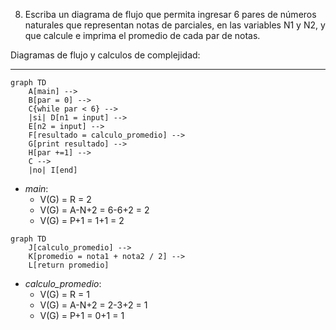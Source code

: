 8) Escriba un diagrama de flujo que permita ingresar 6 pares de números naturales que representan
notas de parciales, en las variables N1 y N2, y que calcule e imprima el promedio de cada par de
notas.

Diagramas de flujo y calculos de complejidad:

***

```mermaid
graph TD
    A[main] -->
    B[par = 0] -->
    C{while par < 6} -->
    |si| D[n1 = input] -->
    E[n2 = input] -->
    F[resultado = calculo_promedio] -->
    G[print resultado] -->
    H[par +=1] -->
    C -->
    |no| I[end]
```

* *main*:
    * V(G) = R = 2
    * V(G) = A-N+2 = 6-6+2 = 2
    * V(G) = P+1 = 1+1 = 2

```mermaid
graph TD
    J[calculo_promedio] -->
    K[promedio = nota1 + nota2 / 2] -->
    L[return promedio]
```

* *calculo_promedio*:
    * V(G) = R = 1
    * V(G) = A-N+2 = 2-3+2 = 1
    * V(G) = P+1 = 0+1 = 1




